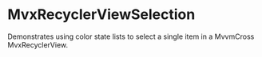# MvxRecyclerViewSelection
Demonstrates using color state lists to select a single item in a MvvmCross MvxRecyclerView.
